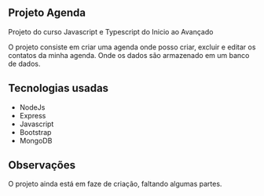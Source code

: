 ## Projeto Agenda ##

Projeto do curso Javascript e Typescript do Inicio ao Avançado 

O projeto consiste em criar uma agenda onde posso criar, excluir e editar os contatos da minha agenda.
Onde os dados são armazenado em um banco de dados.

## Tecnologias usadas ##

- NodeJs
- Express
- Javascript
- Bootstrap
- MongoDB


## Observações ##

O projeto ainda está em faze de criação, faltando algumas partes.